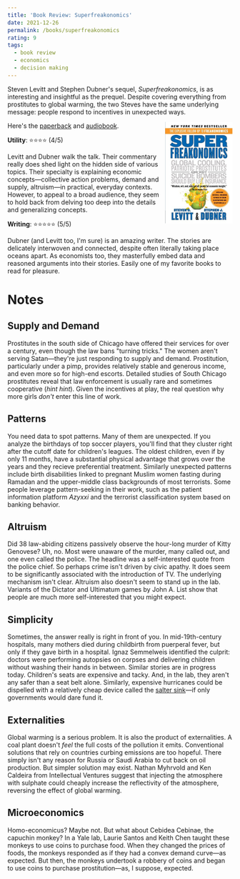 ```yaml
---
title: 'Book Review: Superfreakonomics'
date: 2021-12-26
permalink: /books/superfreakonomics
rating: 9
tags:
  - book review
  - economics
  - decision making
---
```


Steven Levitt and Stephen Dubner's sequel, *Superfreakonomics*, is as interesting and insightful as the prequel. Despite covering everything from prostitutes to global warming, the two Steves have the same underlying message: people respond to incentives in unexpected ways.

<img align="right" width="30%" src="/images/books/superfreakonomics.jpeg">

Here's the [paperback](https://www.amazon.com/SuperFreakonomics-Cooling-Patriotic-Prostitutes-Insurance/dp/0060889586) and [audiobook](https://www.audible.com/pd/SuperFreakonomics-Audiobook/B002V1J8EU ).

**Utility**: ⭐⭐⭐⭐ (4/5)

Levitt and Dubner walk the talk. Their commentary really does shed light on the hidden side of various topics. Their specialty is explaining economic concepts—collective action problems, demand and supply, altruism—in practical, everyday contexts. However, to appeal to a broad audience, they seem to hold back from delving too deep into the details and generalizing concepts.

**Writing**: ⭐⭐⭐⭐⭐ (5/5)

Dubner (and Levitt too, I'm sure) is an amazing writer. The stories are delicately interwoven and connected, despite often literally taking place oceans apart. As economists too, they masterfully embed data and reasoned arguments into their stories. Easily one of my favorite books to read for pleasure.

Notes
===

## Supply and Demand

Prostitutes in the south side of Chicago have offered their services for over a century, even though the law bans "turning tricks." The women aren't serving Satan—they're just responding to supply and demand. Prostitution, particularly under a pimp, provides relatively stable and generous income, and even more so for high-end escorts. Detailed studies of South Chicago prostitutes reveal that law enforcement is usually rare and sometimes cooperative (*hint hint*). Given the incentives at play, the real question why more girls *don't* enter this line of work.

## Patterns

You need data to spot patterns. Many of them are unexpected. If you analyze the birthdays of top soccer players, you'll find that they cluster right after the cutoff date for children's leagues. The oldest children, even if by only 11 months, have a substantial physical advantage that grows over the years and they recieve preferential treatment. Similarly unexpected patterns include birth disabilities linked to pregnant Muslim women fasting during Ramadan and the upper-middle class backgrounds of most terrorists. Some people leverage pattern-seeking in their work, such as the patient information platform *Azyxxi* and the terrorist classification system based on banking behavior.

## Altruism

Did 38 law-abiding citizens passively observe the hour-long murder of Kitty Genovese? Uh, no. Most were unaware of the murder, many called out, and one even called the police. The headline was a self-interested quote from the police chief. So perhaps crime isn't driven by civic apathy. It does seem to be significantly associated with the introduction of TV. The underlying mechanism isn't clear. Altruism also doesn't seem to stand up in the lab. Variants of the Dictator and Ultimatum games by John A. List show that people are much more self-interested that you might expect.

## Simplicity

Sometimes, the answer really is right in front of you. In mid-19th-century hospitals, many mothers died during childbirth from puerperal fever, but only if they gave birth in a hospital. Ignaz Semmelweis identified the culprit: doctors were performing autopsies on corpses and delivering children without washing their hands in between. Similar stories are in progress today. Children's seats are expensive and tacky. And, in the lab, they aren't any safer than a seat belt alone. Similarly, expensive hurricanes could be dispelled with a relatively cheap device called the [salter sink](https://www.theguardian.com/technology/2012/nov/04/stephen-salter-tyre-hurricane-sandy)—if only governments would dare fund it.

## Externalities

Global warming is a serious problem. It is also the product of externalities. A coal plant doesn't *feel* the full costs of the pollution it emits. Conventional solutions that rely on countries curbing emissions are too hopeful. There simply isn't any reason for Russia or Saudi Arabia to cut back on oil production. But simpler solution may exist. Nathan Myhrvold and Ken Caldeira from Intellectual Ventures suggest that injecting the atmosphere with sulphate could cheaply increase the reflectivity of the atmosphere, reversing the effect of global warming.

## Microeconomics

Homo-economicus? Maybe not. But what about Cebidea Cebinae, the capuchin monkey? In a Yale lab, Laurie Santos and Keith Chen taught these monkeys to use coins to purchase food. When they changed the prices of foods, the monkeys responded as if they had a convex demand curve—as expected. But then, the monkeys undertook a robbery of coins and began to use coins to purchase prostitution—as, I suppose, expected.
